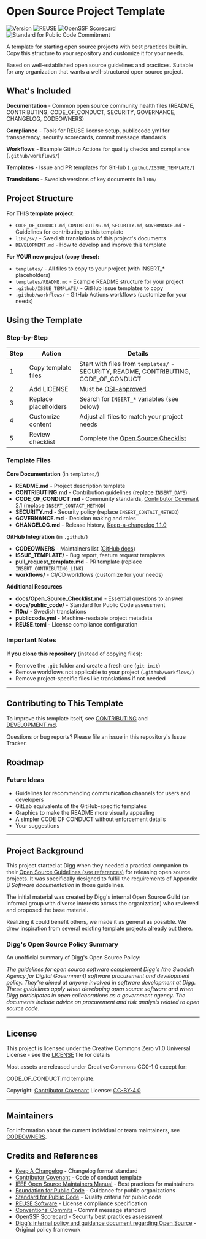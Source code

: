 <!--
SPDX-FileCopyrightText: 2025 The Open Source Project Template Authors

SPDX-License-Identifier: CC0-1.0
-->

# Open Source Project Template

[![Version](https://img.shields.io/github/v/tag/diggsweden/open-source-project-template?style=for-the-badge&color=green&label=Version)](https://github.com/diggswedenn/open-source-project-template/tags])
[![REUSE](https://img.shields.io/badge/dynamic/json?url=https%3A%2F%2Fapi.reuse.software%2Fstatus%2Fgithub.com%2Fdiggsweden%2Fopen-source-project-template&query=status&style=for-the-badge&label=REUSE)](https://api.reuse.software/info/github.com/diggsweden/open-source-project-template)
[![OpenSSF Scorecard](https://api.scorecard.dev/projects/github.com/diggsweden/open-source-project-template/badge?style=for-the-badge)](https://scorecard.dev/viewer/?uri=github.com/diggsweden/open-source-project-template)
![Standard for Public Code Commitment](https://img.shields.io/badge/Standard%20for%20Public%20Code%20Commitment-green?style=for-the-badge)

A template for starting open source projects with best practices built in. Copy this structure to your repository and customize it for your needs.

Based on well-established open source guidelines and practices. Suitable for any organization that wants a well-structured open source project.

## What's Included

**Documentation** - Common open source community health files (README, CONTRIBUTING, CODE_OF_CONDUCT, SECURITY, GOVERNANCE, CHANGELOG, CODEOWNERS)


**Compliance** - Tools for REUSE license setup, publiccode.yml for transparency, security scorecards, commit message standards

**Workflows** - Example GitHub Actions for quality checks and compliance (`.github/workflows/`)

**Templates** - Issue and PR templates for GitHub (`.github/ISSUE_TEMPLATE/`)

**Translations** - Swedish versions of key documents in `l10n/`

## Project Structure

**For THIS template project:**

- `CODE_OF_CONDUCT.md`, `CONTRIBUTING.md`, `SECURITY.md`, `GOVERNANCE.md` - Guidelines for contributing to this template
- `l10n/sv/` - Swedish translations of this project's documents
- `DEVELOPMENT.md` - How to develop and improve this template

**For YOUR new project (copy these):**

- `templates/` - All files to copy to your project (with INSERT_* placeholders)
- `templates/README.md` - Example README structure for your project
- `.github/ISSUE_TEMPLATE/` - GitHub issue templates to copy
- `.github/workflows/` - GitHub Actions workflows (customize for your needs)

## Using the Template

### Step-by-Step

| Step | Action | Details |
|------|--------|---------|
| 1 | Copy template files | Start with files from `templates/` - SECURITY, README, CONTRIBUTING, CODE_OF_CONDUCT |
| 2 | Add LICENSE | Must be [OSI-approved](https://en.wikipedia.org/wiki/Open_Source_Initiative) |
| 3 | Replace placeholders | Search for `INSERT_*` variables (see below) |
| 4 | Customize content | Adjust all files to match your project needs |
| 5 | Review checklist | Complete the [Open Source Checklist](docs/Open_Source_Checklist.md) |

### Template Files

**Core Documentation** (in `templates/`)

- **README.md** - Project description template
- **CONTRIBUTING.md** - Contribution guidelines (replace `INSERT_DAYS`)
- **CODE_OF_CONDUCT.md** - Community standards, [Contributor Covenant 2.1](https://www.contributor-covenant.org) (replace `INSERT_CONTACT_METHOD`)
- **SECURITY.md** - Security policy (replace `INSERT_CONTACT_METHOD`)
- **GOVERNANCE.md** - Decision making and roles
- **CHANGELOG.md** - Release history, [Keep-a-changelog 1.1.0](https://keepachangelog.com/en/1.1.0/)

**GitHub Integration** (in `.github/`)

- **CODEOWNERS** - Maintainers list ([GitHub docs](https://docs.github.com/en/repositories/managing-your-repositorys-settings-and-features/customizing-your-repository/about-code-owners))
- **ISSUE_TEMPLATE/** - Bug report, feature request templates
- **pull_request_template.md** - PR template (replace `INSERT_CONTRIBUTING_LINK`)
- **workflows/** - CI/CD workflows (customize for your needs)

**Additional Resources**

- **docs/Open_Source_Checklist.md** - Essential questions to answer
- **docs/public_code/** - Standard for Public Code assessment
- **l10n/** - Swedish translations
- **publiccode.yml** - Machine-readable project metadata
- **REUSE.toml** - License compliance configuration

### Important Notes

**If you clone this repository** (instead of copying files):

- Remove the `.git` folder and create a fresh one (`git init`)
- Remove workflows not applicable to your project (`.github/workflows/`)
- Remove project-specific files like translations if not needed

---

## Contributing to This Template

To improve this template itself, see [CONTRIBUTING](CONTRIBUTING.md) and [DEVELOPMENT.md](DEVELOPMENT.md).

Questions or bug reports? Please file an issue in this repository's Issue Tracker.

## Roadmap

### Future Ideas

- Guidelines for recommending communication channels for users and developers
- GitLab equivalents of the GitHub-specific templates
- Graphics to make the README more visually appealing
- A simpler CODE OF CONDUCT without enforcement details
- Your suggestions

---

## Project Background

This project started at Digg when they needed a practical companion to their [Open Source Guidelines (see references)](#credits-and-references) for releasing open source projects.
It was specifically designed to fulfill the requirements of Appendix B _Software documentation_ in those guidelines.

The initial material was created by Digg's internal Open Source Guild (an informal group with diverse interests across the organization) who reviewed and proposed the base material.

Realizing it could benefit others, we made it as general as possible.
We drew inspiration from several existing template projects already out there.

### Digg's Open Source Policy Summary

An unofficial summary of Digg's Open Source Policy:

_The guidelines for open source software complement Digg's (the Swedish Agency for Digital Government) software procurement and development policy.
They're aimed at anyone involved in software development at Digg.
These guidelines apply when developing open source software and when Digg participates in open collaborations as a government agency.
The documents include advice on procurement and risk analysis related to open source code._

---

## License

This project is licensed under the Creative Commons Zero v1.0 Universal License - see the [LICENSE](LICENSE) file for details

Most assets are released under Creative Commons CC0-1.0 except for:

CODE_OF_CONDUCT.md template:

Copyright: [Contributor Covenant](https://www.contributor-covenant.org/)
License: [CC-BY-4.0](https://creativecommons.org/licenses/by/4.0/)

---

## Maintainers

For information about the current individual or team maintainers, see [CODEOWNERS](CODEOWNERS).

## Credits and References

- [Keep A Changelog](https://keepachangelog.com/en/1.1.0/) - Changelog format standard
- [Contributor Covenant](https://www.contributor-covenant.org/) - Code of conduct template
- [IEEE Open Source Maintainers Manual](https://opensource.ieee.org/community/manual/) - Best practices for maintainers
- [Foundation for Public Code](https://publiccode.net/) - Guidance for public organizations
- [Standard for Public Code](https://standard.publiccode.net/) - Quality criteria for public code
- [REUSE Software](https://reuse.software/) - License compliance specification
- [Conventional Commits](https://www.conventionalcommits.org/) - Commit message standard
- [OpenSSF Scorecard](https://scorecard.dev/) - Security best practices assessment
- [Digg's internal policy and guidance document regarding Open Source](https://www.digg.se/analys-och-uppfoljning/publikationer/publikationer/2022-09-27-anskaffning-utveckling-och-publicering-av-oppen-programvara-policy-och-riktlinjer) - Original policy framework

